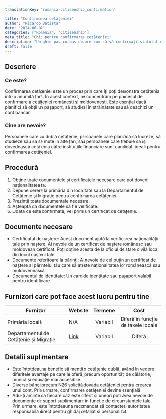 ```yaml
---
translationKey: 'romania-citizenship_confirmation'

title: "Confirmarea cetățeniei"
author: "Ricardo Batista"
date: "2024-06-07"
categories: ["Romania", "Citizenship"]
meta_title: "Ghid pentru confirmarea cetățeniei"
description: "Un ghid pas cu pas despre cum să vă confirmați statutul de cetățean."
draft: false
---
```


## Descriere
### Ce este?
Confirmarea cetățeniei este un proces prin care îți poți demonstra cetățenia într-o anumită țară. În acest context, ne concentrăm pe procesul de confirmare a cetățeniei românești și moldovenești. Este esențial dacă planifici să obții un pașaport, să studiezi în străinătate sau să deschizi un cont bancar.

### Cine are nevoie?
Persoanele care au dublă cetățenie, persoanele care planifică să lucreze, să studieze sau să se mute în alte țări, sau persoanele care trebuie să își dovedească cetățenia către instituțiile financiare sunt candidați ideali pentru confirmarea cetățeniei.

## Procedură
1. Obține toate documentele și certificatele necesare care pot dovedi naționalitatea ta.
2. Depune cerere la primăria din localitate sau la Departamentul de Cetățenie și Migrație pentru confirmarea cetățeniei.
3. Prezintă toate documentele necesare.
4. Așteaptă ca documentele să fie verificate.
5. Odată ce este confirmată, vei primi un certificat de cetățenie.

## Documente necesare
- Certificatul de naștere: Acest document ajută la verificarea naționalității tale prin naștere. Ai nevoie de un certificat de naștere românesc sau moldovean certificat. Poți obține acesta de la oficiul de stare civilă local din locul nașterii tale.
- Documente referitoare la părinți: Ai nevoie de cel puțin un certificat de naștere al părintelui tău care să ateste naționalitatea lor românească sau moldovenească.
- Documentul de identitate: Un card de identitate sau pașaport valabil pentru identificare.

## Furnizori care pot face acest lucru pentru tine
| Furnizor               |           Website          |      Termene     |        Cost       |
| ---------------------- |  ------------------------- | :-----------------:| :---------------: |  
| Primăria locală       |          N/A               |     Variabil       |        Diferă în funcție de taxele locale |
| Departamentul de Cetățenie și Migrație| [Link](http://igi.mai.gov.ro)     |      Variabil      |       Diferă     |   

## Detalii suplimentare
- Este întotdeauna benefic să menții o cetățenie dublă, având în vedere diferitele avantaje pe care le oferă, precum oportunități de călătorie, muncă și educație mai accesibile.
- Diverse bănci precum N26 solicită dovada cetățeniei pentru crearea unui cont. Prin urmare, confirmarea cetățeniei devine esențială.
- Adu-ți aminte că fiecare caz este diferit și uneori poți avea nevoie de documente de suport suplimentare în funcție de circumstanțele tale. Prin urmare, este întotdeauna recomandat să contactezi autoritatea responsabilă direct pentru ghidaj detaliat și personalizat.